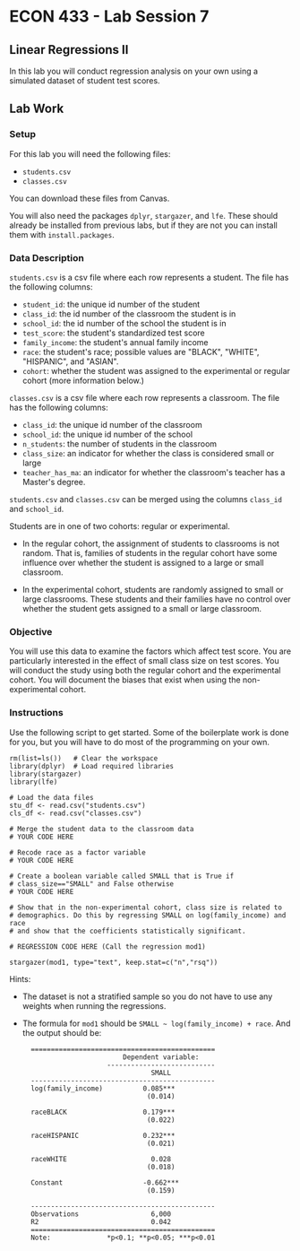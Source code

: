 # ECON 433 - Lab Session 7
## Linear Regressions II

In this lab you will conduct regression analysis on your own using a simulated dataset of student test scores. 

## Lab Work

### Setup

For this lab you will need the following files:

- `students.csv`
- `classes.csv`

You can download these files from Canvas.

You will also need the packages `dplyr`, `stargazer`, and `lfe`. These should already be installed from previous labs, but if they are not you can install them with `install.packages`.

### Data Description

`students.csv` is a csv file where each row represents a student. The file has the following columns:

- `student_id`: the unique id number of the student
- `class_id`: the id number of the classroom the student is in
- `school_id`: the id number of the school the student is in
- `test_score`: the student's standardized test score
- `family_income`: the student's annual family income
- `race`: the student's race; possible values are "BLACK", "WHITE", "HISPANIC", and "ASIAN".
- `cohort`: whether the student was assigned to the experimental or regular cohort (more information below.)

`classes.csv` is a csv file where each row represents a classroom. The file has the following columns:

- `class_id`: the unique id number of the classroom
- `school_id`: the unique id number of the school
- `n_students`: the number of students in the classroom
- `class_size`: an indicator for whether the class is considered small or large
- `teacher_has_ma`: an indicator for whether the classroom's teacher has a Master's degree.

`students.csv` and `classes.csv` can be merged using the columns `class_id` and `school_id`.

Students are in one of two cohorts: regular or experimental.

- In the regular cohort, the assignment of students to classrooms is not random. That is, families of students in the regular cohort have some influence over whether the student is assigned to a large or small classroom. 

- In the experimental cohort, students are randomly assigned to small or large classrooms. These students and their families have no control over whether the student gets assigned to a small or large classroom.

### Objective

You will use this data to examine the factors which affect test score. You are particularly interested in the effect of small class size on test scores. You will conduct the study using both the regular cohort and the experimental cohort. You will document the biases that exist when using the non-experimental cohort.

### Instructions

Use the following script to get started. Some of the boilerplate work is done for you, but you will have to do most of the programming on your own.

    rm(list=ls())   # Clear the workspace
	library(dplyr)  # Load required libraries
	library(stargazer)
	library(lfe)
	
	# Load the data files
	stu_df <- read.csv("students.csv")
	cls_df <- read.csv("classes.csv")
	
	# Merge the student data to the classroom data
	# YOUR CODE HERE
	
	# Recode race as a factor variable
	# YOUR CODE HERE
	
	# Create a boolean variable called SMALL that is True if 
	# class_size=="SMALL" and False otherwise
	# YOUR CODE HERE
	
	# Show that in the non-experimental cohort, class size is related to  
	# demographics. Do this by regressing SMALL on log(family_income) and race
	# and show that the coefficients statistically significant.
	
	# REGRESSION CODE HERE (Call the regression mod1)
	
	stargazer(mod1, type="text", keep.stat=c("n","rsq"))

Hints:

- The dataset is not a stratified sample so you do not have to use any weights when running the regressions.

- The formula for `mod1` should be `SMALL ~ log(family_income) + race`. And the output should be:

        ==============================================
                               Dependent variable:    
                           ---------------------------
                                      SMALL           
        ----------------------------------------------
        log(family_income)          0.085***          
                                     (0.014)          
                                                      
        raceBLACK                   0.179***          
                                     (0.022)          
                                                      
        raceHISPANIC                0.232***          
                                     (0.021)          
                                                      
        raceWHITE                     0.028           
                                     (0.018)          
                                                      
        Constant                    -0.662***         
                                     (0.159)          
                                                      
        ----------------------------------------------
        Observations                  6,000           
        R2                            0.042           
        ==============================================
        Note:              *p<0.1; **p<0.05; ***p<0.01
